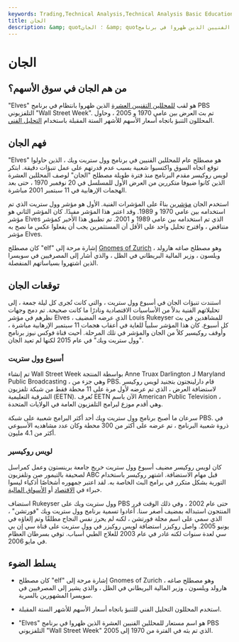 ```yaml
---
keywords: Trading,Technical Analysis,Technical Analysis Basic Education
title: الجان
description: &amp; quot؛ الجان &amp; quot؛ مصطلح عام يشير إلى المحللين الفنيين الذين ظهروا في برنامج PBS التلفزيوني &amp; quot؛ Wall Street Week. &amp; quot؛
---
```


# الجان
## من هم الجان في سوق الأسهم؟

"Elves" هو لقب [للمحللين التقنيين العشرة](/technical-analyst) الذين ظهروا بانتظام في برنامج PBS التلفزيوني "Wall Street Week". تم بث العرض بين عامي 1970 و 2005 ، وحاول المحللون التنبؤ باتجاه أسعار الأسهم للأشهر الستة المقبلة باستخدام [التحليل الفني](/technicalanalysis).

## فهم الجان

"Elves" هو مصطلح عام للمحللين الفنيين في برنامج وول ستريت ويك ، الذين حاولوا توقع اتجاه السوق واكتسبوا شعبية بسبب عدم قدرتهم على عمل تنبؤات دقيقة. ابتكر لويس روكيسر مقدم البرنامج منذ فترة طويلة مصطلح "الجان" لوصف المحللين العشرة الذين كانوا ضيوفا متكررين من العرض الأول للمسلسل في 20 نوفمبر 1970 ، حتى بعد الهجمات الإرهابية في 11 سبتمبر 2001 مباشرة.

استخدم الجان [مؤشرين](/index) بناءً على المؤشرات الفنية. الأول هو مؤشر وول ستريت الذي تم استخدامه بين عامي 1970 و 1989. وقد اعتبر هذا المؤشر مفيدًا. كان المؤشر الثاني هو مؤشر Elves الذي تم استخدامه بين عامي 1989 و 2001. تم تطبيق هذا الأخير كمؤشر متناقض ، واقترح تحليل واحد على الأقل أن المستثمرين يجب أن يفعلوا عكس ما نصح به مؤشر Elves.

كان مصطلح "elf" إشارة مرحة إلى [Gnomes of Zurich](/gnomesofzurich) ، وهو مصطلح صاغه هارولد ويلسون ، وزير المالية البريطاني في الظل ، والذي أشار إلى المصرفيين في سويسرا الذين اشتهروا بسياساتهم المنفصلة.

## توقعات الجان

استندت تنبؤات الجان في أسبوع وول ستريت ، والتي كانت تُجرى كل ليلة جمعة ، إلى تحليلاتهم الفنية بدلاً من الأساسيات الاقتصادية ونادرًا ما كانت صحيحة. تم دمج وجهات نظرهم في مؤشر Elves ، الذي عرضه المضيف Louis Rukeyser للمشاهدين في بث كل أسبوع. كان هذا المؤشر سلبياً للغاية في أعقاب هجمات 11 سبتمبر الإرهابية مباشرة ، وأوقف روكيسير كلاً من الجان والمؤشر في تلك المرحلة. أحيت قناة فوكس نيوز برنامج "وول ستريت ويك" في عام 2015 لكنها لم تعيد الجان.

### أسبوع وول ستريت

تم إنشاء Wall Street Week بواسطة المنتجة Anne Truax Darlington لـ Maryland Public Broadcasting ، وهي جزء من PBS. قام دارلينجتون بتجنيد لويس روكيسر لاستضافة العرض ، الذي تم عرضه لأول مرة على 11 محطة فقط من شبكة تلفزيون الشرقية التعليمية (EETN). تُعرف EETN الآن باسم American Public Television ، وهي أقدم موزع لبرامج التلفزيون العامة في الولايات المتحدة.

سرعان ما أصبح برنامج وول ستريت ويك أحد أكثر البرامج شعبية على شبكة PBS. في ذروة شعبية البرنامج ، تم عرضه على أكثر من 300 محطة وكان عدد مشاهديه الأسبوعي أكثر من 4.1 مليون.

### لويس روكيسير

كان لويس روكيسر مضيف أسبوع وول ستريت خريج جامعة برينستون وعمل كمراسل لصحيفة بالتيمور صن وتلفزيون ABC قبل مهام الاستضافة. اشتهر روكيسر باستخدام التورية بشكل متكرر في برامج البث الخاصة به. لقد اعتبر جمهوره أشخاصًا أذكياء ليسوا خبراء في [الاقتصاد](/economics) أو [الأسواق المالية](/financial-market).

استضاف Rukeyser وول ستريت ويك على PBS حتى عام 2002 ، وفي ذلك الوقت قرر المنتجون استبداله بمضيف أصغر سنا. أعادوا تسمية برنامج وول ستريت ويك "فورتشن" ، الذي سمي على اسم مجلة فورتشن ، لكنه لم يحرز نفس النجاح مطلقًا وتم إلغاؤه في يونيو 2005. واصل روكيزر استضافة لويس روكيزر في وول ستريت على قناة سي إن بي سي لعدة سنوات لكنه غادر في عام 2003 للعلاج الطبي أسباب. توفي بسرطان العظام في مايو 2006.

## يسلط الضوء

- كان مصطلح "elf" إشارة مرحة إلى Gnomes of Zurich ، وهو مصطلح صاغه هارولد ويلسون ، وزير المالية البريطاني في الظل ، والذي يشير إلى المصرفيين في سويسرا المشهورين بالسرية.

- استخدم المحللون التحليل الفني للتنبؤ باتجاه أسعار الأسهم للأشهر الستة المقبلة.

- "Elves" هو اسم مستعار للمحللين الفنيين العشرة الذين ظهروا في برنامج PBS التلفزيوني "Wall Street Week" الذي تم بثه في الفترة من 1970 إلى 2005.

